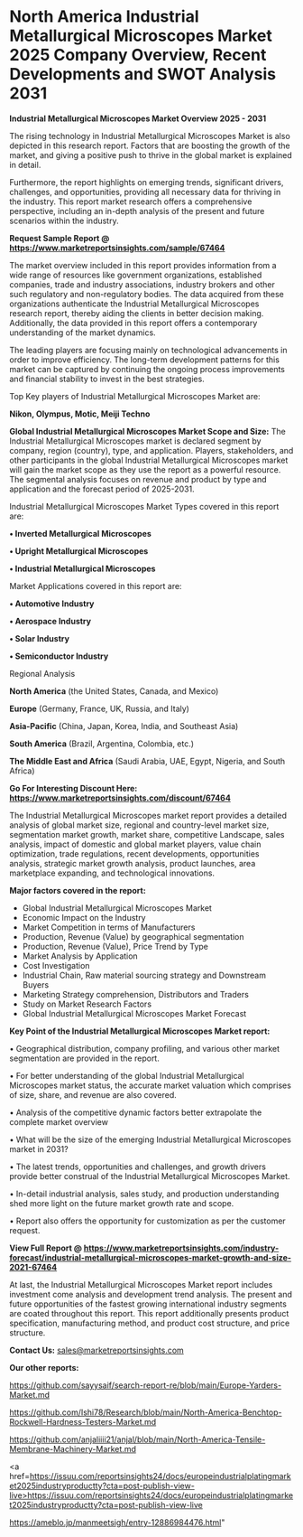# North America Industrial Metallurgical Microscopes Market 2025 Company Overview, Recent Developments and SWOT Analysis 2031

<Strong> Industrial Metallurgical Microscopes Market Overview 2025 - 2031</strong>

The rising technology in Industrial Metallurgical Microscopes Market is also depicted in this research report. Factors that are boosting the growth of the market, and giving a positive push to thrive in the global market is explained in detail.

Furthermore, the report highlights on emerging trends, significant drivers, challenges, and opportunities, providing all necessary data for thriving in the industry. This report market research offers a comprehensive perspective, including an in-depth analysis of the present and future scenarios within the industry.

<strong>Request Sample Report @ <a href=https://www.marketreportsinsights.com/sample/67464>https://www.marketreportsinsights.com/sample/67464</a></strong>

The market overview included in this report provides information from a wide range of resources like government organizations, established companies, trade and industry associations, industry brokers and other such regulatory and non-regulatory bodies. The data acquired from these organizations authenticate the Industrial Metallurgical Microscopes research report, thereby aiding the clients in better decision making. Additionally, the data provided in this report offers a contemporary understanding of the market dynamics.

The leading players are focusing mainly on technological advancements in order to improve efficiency. The long-term development patterns for this market can be captured by continuing the ongoing process improvements and financial stability to invest in the best strategies.

Top Key players of Industrial Metallurgical Microscopes Market are:

<strong>Nikon, Olympus, Motic, Meiji Techno</strong>

<strong><b>Global Industrial Metallurgical Microscopes Market Scope and Size:</b></strong>
The Industrial Metallurgical Microscopes market is declared segment by company, region (country), type, and application. Players, stakeholders, and other participants in the global Industrial Metallurgical Microscopes market will gain the market scope as they use the report as a powerful resource. The segmental analysis focuses on revenue and product by type and application and the forecast period of 2025-2031.

Industrial Metallurgical Microscopes Market Types covered in this report are:

<strong>• Inverted Metallurgical Microscopes

• Upright Metallurgical Microscopes

• Industrial Metallurgical Microscopes</strong>

Market Applications covered in this report are:

<strong>• Automotive Industry

• Aerospace Industry

• Solar Industry

• Semiconductor Industry</strong> 

Regional Analysis

<strong>North America</strong> (the United States, Canada, and Mexico)

<strong>Europe</strong> (Germany, France, UK, Russia, and Italy)

<strong>Asia-Pacific</strong> (China, Japan, Korea, India, and Southeast Asia)

<strong>South America</strong> (Brazil, Argentina, Colombia, etc.)

<strong>The Middle East and Africa</strong> (Saudi Arabia, UAE, Egypt, Nigeria, and South Africa)

<strong>Go For Interesting Discount Here: <a href=https://www.marketreportsinsights.com/discount/67464>https://www.marketreportsinsights.com/discount/67464</a></strong>

The Industrial Metallurgical Microscopes market report provides a detailed analysis of global market size, regional and country-level market size, segmentation market growth, market share, competitive Landscape, sales analysis, impact of domestic and global market players, value chain optimization, trade regulations, recent developments, opportunities analysis, strategic market growth analysis, product launches, area marketplace expanding, and technological innovations.

<strong><b>Major factors covered in the report:</b></strong>
<ul>
  <li>Global Industrial Metallurgical Microscopes Market </li>
  <li>Economic Impact on the Industry</li>
  <li>Market Competition in terms of Manufacturers</li>
  <li>Production, Revenue (Value) by geographical segmentation</li>
  <li>Production, Revenue (Value), Price Trend by Type</li>
  <li>Market Analysis by Application</li>
  <li>Cost Investigation</li>
  <li>Industrial Chain, Raw material sourcing strategy and Downstream Buyers</li>
  <li>Marketing Strategy comprehension, Distributors and Traders</li>
  <li>Study on Market Research Factors</li>
  <li>Global Industrial Metallurgical Microscopes Market Forecast</li>
</ul>

<strong><b>Key Point of the Industrial Metallurgical Microscopes Market report:</b></strong>

• Geographical distribution, company profiling, and various other market segmentation are provided in the report.

• For better understanding of the global Industrial Metallurgical Microscopes market status, the accurate market valuation which comprises of size, share, and revenue are also covered.

• Analysis of the competitive dynamic factors better extrapolate the complete market overview

• What will be the size of the emerging Industrial Metallurgical Microscopes market in 2031?

• The latest trends, opportunities and challenges, and growth drivers provide better construal of the Industrial Metallurgical Microscopes Market.

• In-detail industrial analysis, sales study, and production understanding shed more light on the future market growth rate and scope.

• Report also offers the opportunity for customization as per the customer request.

<strong><b>View Full Report @ <a href=https://www.marketreportsinsights.com/industry-forecast/industrial-metallurgical-microscopes-market-growth-and-size-2021-67464>https://www.marketreportsinsights.com/industry-forecast/industrial-metallurgical-microscopes-market-growth-and-size-2021-67464</a></b></strong>


At last, the Industrial Metallurgical Microscopes Market report includes investment come analysis and development trend analysis. The present and future opportunities of the fastest growing international industry segments are coated throughout this report. This report additionally presents product specification, manufacturing method, and product cost structure, and price structure.

<strong>Contact Us:</strong>
sales@marketreportsinsights.com

<strong>Our other reports:</strong>

<a href=https://github.com/sayysaif/search-report-re/blob/main/Europe-Yarders-Market.md>https://github.com/sayysaif/search-report-re/blob/main/Europe-Yarders-Market.md</a>

<a href=https://github.com/Ishi78/Research/blob/main/North-America-Benchtop-Rockwell-Hardness-Testers-Market.md>https://github.com/Ishi78/Research/blob/main/North-America-Benchtop-Rockwell-Hardness-Testers-Market.md</a>

<a href=https://github.com/anjaliiii21/anjal/blob/main/North-America-Tensile-Membrane-Machinery-Market.md>https://github.com/anjaliiii21/anjal/blob/main/North-America-Tensile-Membrane-Machinery-Market.md</a>

<a href=https://issuu.com/reportsinsights24/docs/europeindustrialplatingmarket2025industryproductty?cta=post-publish-view-live>https://issuu.com/reportsinsights24/docs/europeindustrialplatingmarket2025industryproductty?cta=post-publish-view-live</a>

<a href=https://ameblo.jp/manmeetsigh/entry-12886984476.html>https://ameblo.jp/manmeetsigh/entry-12886984476.html</a>"
